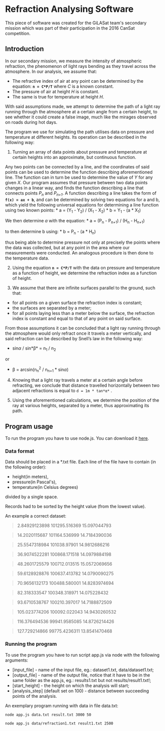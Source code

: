 # Refraction Analysing Software
This piece of software was created for the GiLASat team's secondary mission which was part of their participation in the 2016 CanSat competition.

## Introduction
In our secondary mission, we measure the intensity of atmospheric refraction, the phenomenon of light rays bending as they travel across the atmosphere. In our analysis, we assume that:
* The refractive index of air at any point can be determined by the equation:
**`n = C*P/T`**
where _C_ is a known constant.
*	The pressure of air at height *H* is constant.
*	The same is true for temperature at height *H*.

With said assumptions made, we attempt to determine the path of a light ray running through the atmosphere at a certain angle from a certain height, to see whether it could create a false image, much like the mirages observed on roads during hot days.

The program we use for simulating the path utilises data on pressure and temperature at different heights. Its operation can be described in the following way:

1.	Turning an array of data points about pressure and temperature at certain heights into an approximate, but continuous function.

  Any two points can be connected by a line, and the coordinates of said points can be used to determine the function describing aforementioned line. The function can in turn be used to determine the value of *Y* for any given *X*. Our program assumes that pressure between two data points changes in a linear way,  and finds the function describing a line that connects points _P<sub>n</sub>_ and _P<sub>n+1</sub>_. A function describing a line takes the form of **`f(x) = ax + b`**, and can be determined by solving two equations for a and b, which yield the following universal equations for determining a line function using two known points:
    *  a = (Y<sub>1</sub> - Y<sub>2</sub>) / (X<sub>1</sub> - X<sub>2</sub>)
    *  b = Y<sub>1</sub> - (a * X<sub>1</sub>)
  
  We then determine _a_ with the equation:
    * a = (P<sub>n</sub> - P<sub>n+1</sub>) / (H<sub>n</sub> - H<sub>n+1</sub>)
    
  to then determine b using:
    * b = P<sub>n</sub> - (a * H<sub>n</sub>)
    
  thus being able to determine pressure not only at precisely the points where the data was collected, but at any point in the area where our measurements were conducted. An analogous procedure is then done to the temperature data.

2.	Using the equation **`n = C*P/T`** with the data on pressure and temperature as a function of height, we determine the refraction index as a function of height.

3.	We assume that there are infinite surfaces parallel to the ground, such that:
 *	for all points on a given surface the refraction index is constant;
 *	the surfaces are separated by a meter;
 *	for all points laying less than a meter below the surface, the refraction index is constant and equal to that of any point on said surface.

  From those assumptions it can be concluded that a light ray running through the atmosphere would only refract once it travels a meter vertically, and said refraction can be described by Snell’s law in the following way:
  
  *  sin⁡*α* / sin*⁡β* = n<sub>1</sub> / n<sub>2</sub>
  
  or
  
  *  β = arcsin⁡(n<sub>n</sub><sup>2</sup> / n<sub>n+1</sub> * sin*α*)

4.	Knowing that a light ray travels a meter at a certain angle before refracting, we conclude that distance travelled horizontally between two adjacent refractions is equal to
 `d = 1m * tan⁡*α*` .

5.	Using the aforementioned calculations, we determine the position of the ray at various heights, separated by a meter, thus approximating its path.

## Program usage

To run the program you have to use node.js. You can download it [here](https://nodejs.org/en/download/).

### Data format
  
Data should be placed in a *.txt file. Each line of the file have to contain (in the following order):
  * height(in meters),
  * pressure(in Pascal's),
  * temperature(in Celsius degrees)
  
divided by a single space.

Records had to be sorted by the height value (from the lowest value).
  
An example a correct dataset:
>2.84929123898 101295.516369 15.097044793
  
>14.2020115687 101164.536999 14.7184390036
  
>25.5547318984 101038.97901 14.9812686216
  
>36.9074522281 100868.171518 14.0979884198
  
>48.2601725579 100712.013515 15.0572069656
  
>59.6128928876 100637.413782 14.0790090275
  
>70.9656132173 100488.580001 14.8283974694
  
>82.318333547 100348.318971 14.075228432
  
>93.6710538767 100210.397017 14.7188872509
  
>105.023774206 100092.022043 14.9430260532
  
>116.376494536 99941.9585085 14.8726214426
  
>127.729214866 99775.4236311 13.8541470468
  
### Running the program
To use the program you have to run script app.js via node with the following arguments:
* [input_file] - name of the input file, eg.: dataset1.txt, data/dataset1.txt;
* [output_file] - name of the output file, notice that it have to be in the same folder as the app.js, eg.: results1.txt but not results/result1.txt!;
* [start_height] - the height on which the analysis will start;
* [analysis_step] (default set on 100) - distance between succeeding points of the analysis.
 
An exemplary program running with data in file data.txt:

`node app.js data.txt result.txt 3000 50`

`node app.js data/refraction1.txt result1.txt 2500`

